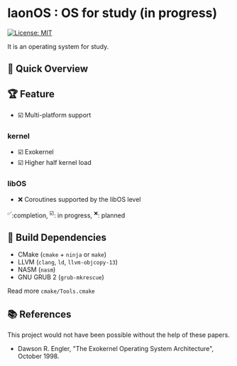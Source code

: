 # laonOS : OS for study (in progress)

[![License: MIT](https://shields.io/badge/License-MIT-green?style=flat-square)](https://opensource.org/licenses/MIT)

It is an operating system for study.

## 👀 Quick Overview

## 🏆 Feature

* ☑️ Multi-platform support

### kernel

* ☑️ Exokernel
* ☑️ Higher half kernel load

### libOS

* ❌ Coroutines supported by the libOS level

<sup>✅</sup>:completion, <sup>☑️</sup>: in progress, <sup>❌</sup>: planned

## 🧰 Build Dependencies

* CMake (`cmake` + `ninja` or `make`)
* LLVM (`clang`, `ld`, `llvm-objcopy-13`)
* NASM (`nasm`)
* GNU GRUB 2 (`grub-mkrescue`)

Read more `cmake/Tools.cmake`

## 📚 References

This project would not have been possible without the help of these papers.

* Dawson R. Engler, "The Exokernel Operating System Architecture", October 1998.
